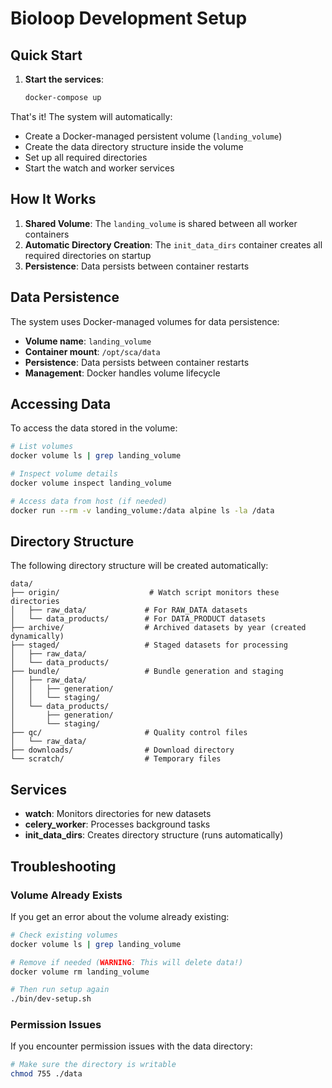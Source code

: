 # Bioloop Development Setup

## Quick Start

1. **Start the services**:
   ```bash
   docker-compose up
   ```

That's it! The system will automatically:
- Create a Docker-managed persistent volume (`landing_volume`)
- Create the data directory structure inside the volume
- Set up all required directories
- Start the watch and worker services

## How It Works

1. **Shared Volume**: The `landing_volume` is shared between all worker containers
2. **Automatic Directory Creation**: The `init_data_dirs` container creates all required directories on startup
3. **Persistence**: Data persists between container restarts

## Data Persistence

The system uses Docker-managed volumes for data persistence:
- **Volume name**: `landing_volume`
- **Container mount**: `/opt/sca/data`
- **Persistence**: Data persists between container restarts
- **Management**: Docker handles volume lifecycle

## Accessing Data

To access the data stored in the volume:

```bash
# List volumes
docker volume ls | grep landing_volume

# Inspect volume details
docker volume inspect landing_volume

# Access data from host (if needed)
docker run --rm -v landing_volume:/data alpine ls -la /data
```

## Directory Structure

The following directory structure will be created automatically:

```
data/
├── origin/                    # Watch script monitors these directories
│   ├── raw_data/             # For RAW_DATA datasets
│   └── data_products/        # For DATA_PRODUCT datasets
├── archive/                  # Archived datasets by year (created dynamically)
├── staged/                   # Staged datasets for processing
│   ├── raw_data/
│   └── data_products/
├── bundle/                   # Bundle generation and staging
│   ├── raw_data/
│   │   ├── generation/
│   │   └── staging/
│   └── data_products/
│       ├── generation/
│       └── staging/
├── qc/                       # Quality control files
│   └── raw_data/
├── downloads/                # Download directory
└── scratch/                  # Temporary files
```

## Services

- **watch**: Monitors directories for new datasets
- **celery_worker**: Processes background tasks
- **init_data_dirs**: Creates directory structure (runs automatically)

## Troubleshooting

### Volume Already Exists
If you get an error about the volume already existing:
```bash
# Check existing volumes
docker volume ls | grep landing_volume

# Remove if needed (WARNING: This will delete data!)
docker volume rm landing_volume

# Then run setup again
./bin/dev-setup.sh
```

### Permission Issues
If you encounter permission issues with the data directory:
```bash
# Make sure the directory is writable
chmod 755 ./data
``` 